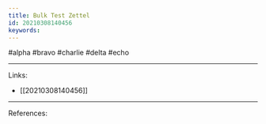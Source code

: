 ```yaml
---
title: Bulk Test Zettel
id: 20210308140456
keywords:
---
```

#alpha #bravo #charlie #delta #echo

---
Links:

- [[20210308140456]]

---
References:
